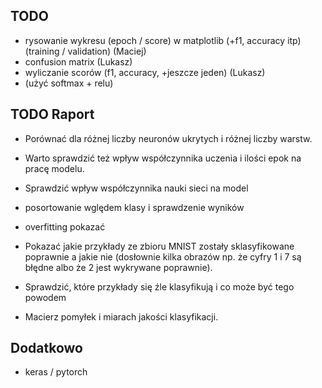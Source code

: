 ## TODO
- rysowanie wykresu (epoch / score) w matplotlib (+f1, accuracy itp) (training / validation) (Maciej)
- confusion matrix (Lukasz)
- wyliczanie scorów (f1, accuracy, +jeszcze jeden) (Lukasz)
- (użyć softmax + relu)


## TODO Raport

- Porównać dla różnej liczby neuronów ukrytych i różnej liczby warstw.
- Warto sprawdzić też wpływ współczynnika uczenia i ilości epok na pracę modelu.
- Sprawdzić wpływ współczynnika nauki sieci na model
- posortowanie wględem klasy i sprawdzenie wyników
- overfitting pokazać


- Pokazać jakie przykłady ze zbioru MNIST zostały sklasyfikowane poprawnie a jakie nie (dosłownie kilka obrazów np. że cyfry 1 i 7 są błędne albo że 2 jest wykrywane poprawnie).
- Sprawdzić, które przykłady się źle klasyfikują i co może być tego powodem
- Macierz pomyłek i miarach jakości klasyfikacji.



## Dodatkowo
- keras / pytorch
